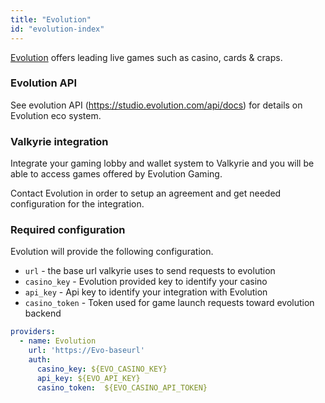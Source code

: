```yaml
---
title: "Evolution"
id: "evolution-index"
---
```


[Evolution](https://www.evolution.com/) offers leading live games such as casino, cards & craps.

### Evolution API

See evolution API (https://studio.evolution.com/api/docs) for details on Evolution eco system.

### Valkyrie integration

Integrate your gaming lobby and wallet system to Valkyrie and you will be able to access games offered by Evolution Gaming.

Contact Evolution in order to setup an agreement and get needed configuration for the integration.

### Required configuration

Evolution will provide the following configuration.
- `url` - the base url valkyrie uses to send requests to evolution
- `casino_key` - Evolution provided key to identify your casino
- `api_key` - Api key to identify your integration with Evolution
- `casino_token` - Token used for game launch requests toward evolution backend

```yaml
providers:
  - name: Evolution
    url: 'https://Evo-baseurl'
    auth:
      casino_key: ${EVO_CASINO_KEY}
      api_key: ${EVO_API_KEY}
      casino_token:  ${EVO_CASINO_API_TOKEN}
```